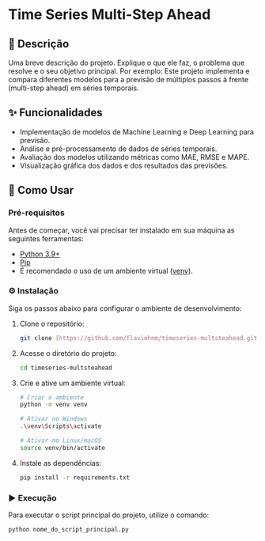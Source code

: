 # Time Series Multi-Step Ahead

## 📜 Descrição

Uma breve descrição do projeto. Explique o que ele faz, o problema que resolve e o seu objetivo principal. Por exemplo: Este projeto implementa e compara diferentes modelos para a previsão de múltiplos passos à frente (multi-step ahead) em séries temporais.

## ✨ Funcionalidades

* Implementação de modelos de Machine Learning e Deep Learning para previsão.
* Análise e pré-processamento de dados de séries temporais.
* Avaliação dos modelos utilizando métricas como MAE, RMSE e MAPE.
* Visualização gráfica dos dados e dos resultados das previsões.

## 🚀 Como Usar

### Pré-requisitos

Antes de começar, você vai precisar ter instalado em sua máquina as seguintes ferramentas:
* [Python 3.9+](https://www.python.org/)
* [Pip](https://pip.pypa.io/en/stable/)
* É recomendado o uso de um ambiente virtual ([venv](https://docs.python.org/3/library/venv.html)).

### ⚙️ Instalação

Siga os passos abaixo para configurar o ambiente de desenvolvimento:

1.  Clone o repositório:
    ```bash
    git clone [https://github.com/flaviohnm/timeseries-multsteahead.git](https://github.com/flaviohnm/timeseries-multsteahead.git)
    ```

2.  Acesse o diretório do projeto:
    ```bash
    cd timeseries-multsteahead
    ```

3.  Crie e ative um ambiente virtual:
    ```bash
    # Criar o ambiente
    python -m venv venv

    # Ativar no Windows
    .\venv\Scripts\activate

    # Ativar no Linux/macOS
    source venv/bin/activate
    ```

4.  Instale as dependências:
    ```bash
    pip install -r requirements.txt
    ```

### ▶️ Execução

Para executar o script principal do projeto, utilize o comando:

```bash
python nome_do_script_principal.py